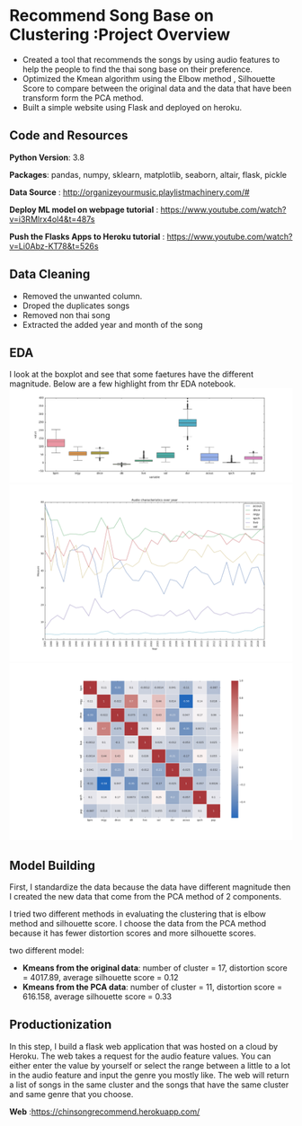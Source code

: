 # Recommend Song Base on Clustering :Project Overview
* Created a tool that recommends the songs by using audio features to help the people to find the thai song base on their preference.
* Optimized the Kmean algorithm using the Elbow method , Silhouette Score to compare between the original data and the data that have been transform form the PCA method.
* Built a simple website using Flask and deployed on heroku.

## Code and Resources
**Python Version**: 3.8

**Packages**: pandas, numpy, sklearn, matplotlib, seaborn, altair, flask, pickle 

**Data Source** : http://organizeyourmusic.playlistmachinery.com/#

**Deploy ML model on webpage tutorial** : https://www.youtube.com/watch?v=i3RMlrx4ol4&t=487s 

**Push the Flasks Apps to Heroku tutorial** : https://www.youtube.com/watch?v=Li0Abz-KT78&t=526s

## Data Cleaning
* Removed the unwanted column.
* Droped the duplicates songs
* Removed non thai song
* Extracted the added year and month of the song


## EDA
I look at the boxplot and see that some faetures have the different magnitude. Below are a few highlight from thr EDA notebook.
![alt text](boxplot.png)
![alt text](audio_lineplot.png)
![alt text](heatmap.png)



## Model Building
First, I standardize the data because the data have different magnitude then I created the new data that come from the PCA method of 2 components.

I tried two different methods in evaluating the clustering that is elbow method and silhouette score. I choose the data from the PCA method because it has fewer distortion scores and more silhouette scores.

two different model:
* **Kmeans from the original data**: number of cluster = 17, distortion score = 4017.89, average silhouette score = 0.12 
* **Kmeans from the PCA data**: number of cluster = 11, distortion score = 616.158, average silhouette score = 0.33 


## Productionization
In this step, I build a flask web application that was hosted on a cloud by Heroku. The web takes a request for the audio feature values. You can either enter the value by yourself or select the range between a little to a lot in the audio feature and input the genre you mostly like. The web will return a list of songs in the same cluster and the songs that have the same cluster and same genre that you choose.

**Web** :https://chinsongrecommend.herokuapp.com/
